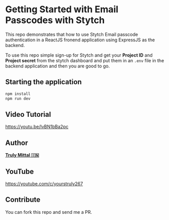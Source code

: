 # Getting Started with Email Passcodes with Stytch

This repo demonstrates that how to use Stytch Email passcode authentication in a ReactJS fronend application using ExpressJS as the backend.

To use this repo simple sign-up for Stytch and get your **Project ID** and **Project secret** from the stytch dashboard and put them in an `.env` file in the backend application and then you are good to go.

## Starting the application

```bash
npm install
npm run dev
```

## Video Tutorial

https://youtu.be/lvBN1bBa2pc

## Author

[**Truly Mittal 🇮🇳**](https://trulymittal.com)

## YouTube

https://youtube.com/c/yourstruly267

## Contribute

You can fork this repo and send me a PR.
